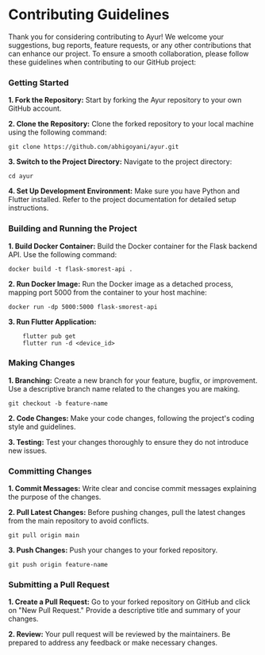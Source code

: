 # Contributing Guidelines

Thank you for considering contributing to Ayur! We welcome your suggestions, bug reports, feature requests, or any other contributions that can enhance our project. To ensure a smooth collaboration, please follow these guidelines when contributing to our GitHub project:

### Getting Started

**1. Fork the Repository:** Start by forking the Ayur repository to your own GitHub account.

**2. Clone the Repository:** Clone the forked repository to your local machine using the following command:

    git clone https://github.com/abhigoyani/ayur.git

**3. Switch to the Project Directory:** Navigate to the project directory:

    cd ayur

**4. Set Up Development Environment:** Make sure you have Python and Flutter installed. Refer to the project documentation for detailed setup instructions.

### Building and Running the Project

**1. Build Docker Container:** Build the Docker container for the Flask backend API. Use the following command:

    docker build -t flask-smorest-api .

**2. Run Docker Image:** Run the Docker image as a detached process, mapping port 5000 from the container to your host machine:

    docker run -dp 5000:5000 flask-smorest-api

**3. Run Flutter Application:**

```
    flutter pub get
    flutter run -d <device_id>
```

### Making Changes

**1. Branching:** Create a new branch for your feature, bugfix, or improvement. Use a descriptive branch name related to the changes you are making.

    git checkout -b feature-name

**2. Code Changes:** Make your code changes, following the project's coding style and guidelines.

**3. Testing:** Test your changes thoroughly to ensure they do not introduce new issues.

### Committing Changes

**1. Commit Messages:** Write clear and concise commit messages explaining the purpose of the changes.

**2. Pull Latest Changes:** Before pushing changes, pull the latest changes from the main repository to avoid conflicts.

    git pull origin main

**3. Push Changes:** Push your changes to your forked repository.

    git push origin feature-name

### Submitting a Pull Request

**1. Create a Pull Request:** Go to your forked repository on GitHub and click on "New Pull Request." Provide a descriptive title and summary of your changes.

**2. Review:** Your pull request will be reviewed by the maintainers. Be prepared to address any feedback or make necessary changes.
